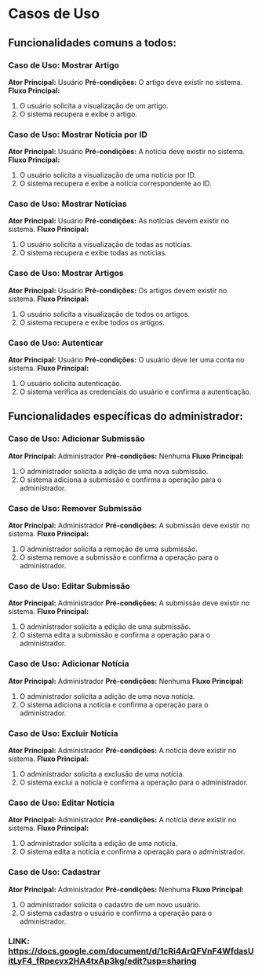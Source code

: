 # Casos de Uso

## Funcionalidades comuns a todos:

### Caso de Uso: Mostrar Artigo
**Ator Principal:** Usuário
**Pré-condições:** O artigo deve existir no sistema.
**Fluxo Principal:**
1. O usuário solicita a visualização de um artigo.
2. O sistema recupera e exibe o artigo.

### Caso de Uso: Mostrar Notícia por ID
**Ator Principal:** Usuário
**Pré-condições:** A notícia deve existir no sistema.
**Fluxo Principal:**
1. O usuário solicita a visualização de uma notícia por ID.
2. O sistema recupera e exibe a notícia correspondente ao ID.

### Caso de Uso: Mostrar Notícias
**Ator Principal:** Usuário
**Pré-condições:** As notícias devem existir no sistema.
**Fluxo Principal:**
1. O usuário solicita a visualização de todas as notícias.
2. O sistema recupera e exibe todas as notícias.

### Caso de Uso: Mostrar Artigos
**Ator Principal:** Usuário
**Pré-condições:** Os artigos devem existir no sistema.
**Fluxo Principal:**
1. O usuário solicita a visualização de todos os artigos.
2. O sistema recupera e exibe todos os artigos.

### Caso de Uso: Autenticar
**Ator Principal:** Usuário
**Pré-condições:** O usuário deve ter uma conta no sistema.
**Fluxo Principal:**
1. O usuário solicita autenticação.
2. O sistema verifica as credenciais do usuário e confirma a autenticação.

## Funcionalidades específicas do administrador:

### Caso de Uso: Adicionar Submissão
**Ator Principal:** Administrador
**Pré-condições:** Nenhuma
**Fluxo Principal:**
1. O administrador solicita a adição de uma nova submissão.
2. O sistema adiciona a submissão e confirma a operação para o administrador.

### Caso de Uso: Remover Submissão
**Ator Principal:** Administrador
**Pré-condições:** A submissão deve existir no sistema.
**Fluxo Principal:**
1. O administrador solicita a remoção de uma submissão.
2. O sistema remove a submissão e confirma a operação para o administrador.

### Caso de Uso: Editar Submissão
**Ator Principal:** Administrador
**Pré-condições:** A submissão deve existir no sistema.
**Fluxo Principal:**
1. O administrador solicita a edição de uma submissão.
2. O sistema edita a submissão e confirma a operação para o administrador.

### Caso de Uso: Adicionar Notícia
**Ator Principal:** Administrador
**Pré-condições:** Nenhuma
**Fluxo Principal:**
1. O administrador solicita a adição de uma nova notícia.
2. O sistema adiciona a notícia e confirma a operação para o administrador.

### Caso de Uso: Excluir Notícia
**Ator Principal:** Administrador
**Pré-condições:** A notícia deve existir no sistema.
**Fluxo Principal:**
1. O administrador solicita a exclusão de uma notícia.
2. O sistema exclui a notícia e confirma a operação para o administrador.

### Caso de Uso: Editar Notícia
**Ator Principal:** Administrador
**Pré-condições:** A notícia deve existir no sistema.
**Fluxo Principal:**
1. O administrador solicita a edição de uma notícia.
2. O sistema edita a notícia e confirma a operação para o administrador.

### Caso de Uso: Cadastrar
**Ator Principal:** Administrador
**Pré-condições:** Nenhuma
**Fluxo Principal:**
1. O administrador solicita o cadastro de um novo usuário.
2. O sistema cadastra o usuário e confirma a operação para o administrador.

### LINK: https://docs.google.com/document/d/1cRi4ArQFVnF4WfdasUitLyF4_fRpecvx2HA4txAp3kg/edit?usp=sharing
